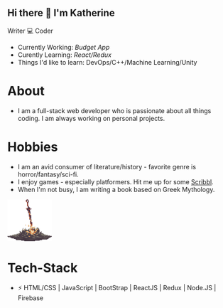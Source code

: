 
Hi there 👋 I'm Katherine
--------

<!--
**Kat2bk/Kat2bk** is a ✨ _special_ ✨ repository because its `README.md` (this file) appears on your GitHub profile.

Here are some ideas to get you started:

- 🔭 I’m currently working on ...
- 🌱 I’m currently learning ...
- 👯 I’m looking to collaborate on ...
- 🤔 I’m looking for help with ...
- 💬 Ask me about ...
- 📫 How to reach me: ...
- 😄 Pronouns: ...
- ⚡ Fun fact: ...
-->

  Writer :computer: Coder
  
* Currently Working: *Budget App*
* Curently Learning: *React/Redux*
* Things I'd like to learn: DevOps/C++/Machine Learning/Unity

<h1>About</h1>

* I am a full-stack web developer who is passionate about all things coding. I am always working on personal projects.

<h1>Hobbies</h1>
  
* I am an avid consumer of literature/history - favorite genre is horror/fantasy/sci-fi.
* I enjoy games - especially platformers. Hit me up for some <a href="https://skribbl.io/">Scribbl</a>.
* When I'm not busy, I am writing a book based on Greek Mythology.

<img src="https://raw.githubusercontent.com/TanZng/TanZng/master/assets/bonefire.gif" width="100" />

<h1>Tech-Stack</h1>

* ⚡ HTML/CSS | JavaScript | BootStrap | ReactJS | Redux | Node.JS | Firebase



